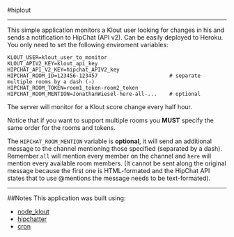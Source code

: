 #hiplout
***
This simple application monitors a Klout user looking for changes in his and sends a notification to HipChat (API v2). Can be easily deployed to Heroku. You only need to set the following enviroment variables:

```
KLOUT_USER=klout_user_to_monitor
KLOUT_APIV2_KEY=klout_api_key
HIPCHAT_API_V2_KEY=hipchat_APIV2_key
HIPCHAT_ROOM_ID=123456-123457                       # separate multiple rooms by a dash (-)
HIPCHAT_ROOM_TOKEN=room1_token-room2_token
HIPCHAT_ROOM_MENTION=JonathanWiesel-here-all-...    # optional
```

The server will monitor for a Klout score change every half hour.

Notice that if you want to support multiple rooms you **MUST** specify the same order for the rooms and tokens.

The `HIPCHAT_ROOM_MENTION` variable is **optional**, it will send an additional message to the channel mentioning those specified (separated by a dash). Remember `all` will mention every member on the channel and `here` will mention every available room members.
(It cannot be sent along the original message because the first one is HTML-formated and the HipChat API states that to use @mentions the message needs to be text-formated).

***

##Notes
This application was built using:
* [node_klout](https://github.com/cojohn/node_klout)
* [hipchatter](https://github.com/charltoons/hipchatter)
* [cron](https://github.com/ncb000gt/node-cron)

